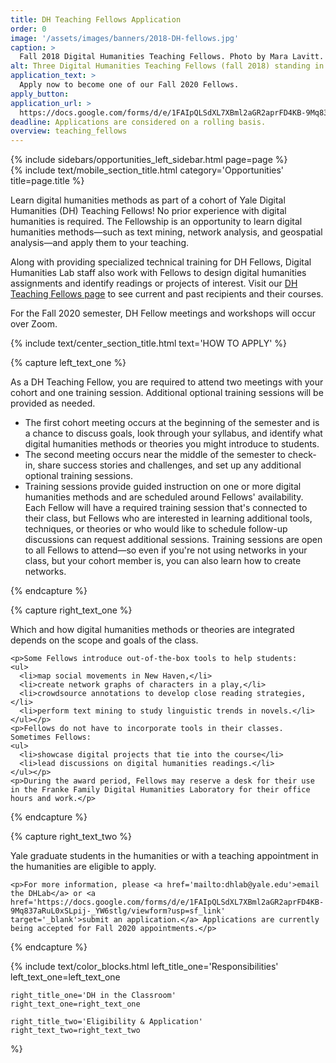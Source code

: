 ```yaml
---
title: DH Teaching Fellows Application
order: 0
image: '/assets/images/banners/2018-DH-fellows.jpg'
caption: >
  Fall 2018 Digital Humanities Teaching Fellows. Photo by Mara Lavitt.
alt: Three Digital Humanities Teaching Fellows (fall 2018) standing in front of the Special Projects Cube in the Franke Family Digital Humanities Laboratory.
application_text: >
  Apply now to become one of our Fall 2020 Fellows.
apply_button:
application_url: >
  https://docs.google.com/forms/d/e/1FAIpQLSdXL7XBml2aGR2aprFD4KB-9Mq837aRuL0xSLpij-_YW6stlg/viewform?usp=sf_link
deadline: Applications are considered on a rolling basis.
overview: teaching_fellows
---
```


<div class='center-column'>
  <div class='two-column-container one-third-width top-text'>
    <div class='left-column'>
      {% include sidebars/opportunities_left_sidebar.html page=page %}
    </div>
    <div class='right-column'>
      {% include text/mobile_section_title.html
        category='Opportunities'
        title=page.title
      %}
      <p>Learn digital humanities methods as part of a cohort of Yale Digital Humanities (DH) Teaching Fellows! No prior experience with digital humanities is required. The Fellowship is an opportunity to learn digital humanities methods—such as text mining, network analysis, and geospatial analysis—and apply them to your teaching.</p> 
      <p>Along with providing specialized technical training for DH Fellows, Digital Humanities Lab staff also work with Fellows to design digital humanities assignments and identify readings or projects of interest. Visit our <a href='{{ site.baseurl }}/about/teaching_fellows.html' target='_blank'>DH Teaching Fellows page</a> to see current and past recipients and their courses.</p>
      <p>For the Fall 2020 semester, DH Fellow meetings and workshops will occur over Zoom.</p>
    </div>
   </div>

  {% include text/center_section_title.html
    text='HOW TO APPLY'
  %}

  {% capture left_text_one %}
    <p>As a DH Teaching Fellow, you are required to attend two meetings with your cohort and one training session. Additional optional training sessions will be provided as needed.
    <ul>
      <li>The first cohort meeting occurs at the beginning of the semester and is a chance to discuss goals, look through your syllabus, and identify what digital humanities methods or theories you might introduce to students.</li>
      <li>The second meeting occurs near the middle of the semester to check-in, share success stories and challenges, and set up any additional optional training sessions.</li>
      <li>Training sessions provide guided instruction on one or more digital humanities methods and are scheduled around Fellows' availability. Each Fellow will have a required training session that's connected to their class, but Fellows who are interested in learning additional tools, techniques, or theories or who would like to schedule follow-up discussions can request additional sessions. Training sessions are open to all Fellows to attend—so even if you're not using networks in your class, but your cohort member is, you can also learn how to create networks.</li>
    </ul></p>
  {% endcapture %}

  {% capture right_text_one %}
    <p>Which and how digital humanities methods or theories are integrated depends on the scope and goals of the class.</p>

    <p>Some Fellows introduce out-of-the-box tools to help students:
    <ul> 
      <li>map social movements in New Haven,</li> 
      <li>create network graphs of characters in a play,</li>
      <li>crowdsource annotations to develop close reading strategies,</li> 
      <li>perform text mining to study linguistic trends in novels.</li>
    </ul></p>
    <p>Fellows do not have to incorporate tools in their classes. Sometimes Fellows:   
    <ul>
      <li>showcase digital projects that tie into the course</li> 
      <li>lead discussions on digital humanities readings.</li> 
    </ul></p>
    <p>During the award period, Fellows may reserve a desk for their use in the Franke Family Digital Humanities Laboratory for their office hours and work.</p>
  {% endcapture %}

  {% capture right_text_two %}
    <p>Yale graduate students in the humanities or with a teaching appointment in the humanities are eligible to apply.</p>

    <p>For more information, please <a href='mailto:dhlab@yale.edu'>email the DHLab</a> or <a href='https://docs.google.com/forms/d/e/1FAIpQLSdXL7XBml2aGR2aprFD4KB-9Mq837aRuL0xSLpij-_YW6stlg/viewform?usp=sf_link' target='_blank'>submit an application.</a> Applications are currently being accepted for Fall 2020 appointments.</p>
  {% endcapture %}

  {% include text/color_blocks.html
    left_title_one='Responsibilities'
    left_text_one=left_text_one

    right_title_one='DH in the Classroom'
    right_text_one=right_text_one

    right_title_two='Eligibility & Application'
    right_text_two=right_text_two
  %}
</div>
